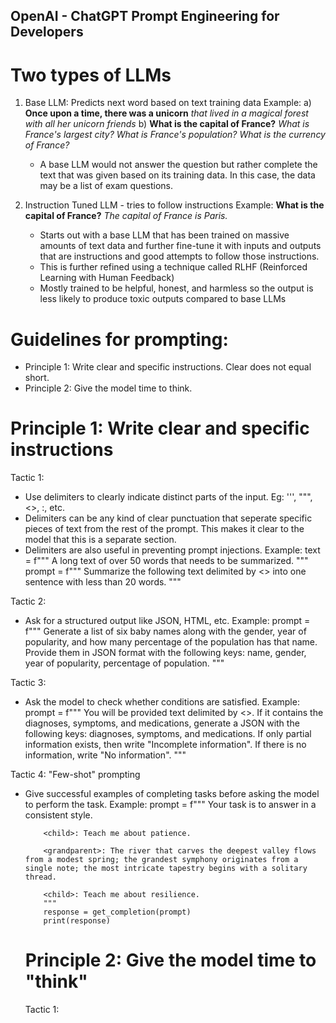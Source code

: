 ## OpenAI - ChatGPT Prompt Engineering for Developers

# Two types of LLMs
1. Base LLM: Predicts next word based on text training data
   Example:
   a) **Once upon a time, there was a unicorn** _that lived in a magical forest with all her unicorn friends_
   b) **What is the capital of France?**
      _What is France's largest city?_
      _What is France's population?_
      _What is the currency of France?_
   
   - A base LLM would not answer the question but rather complete the text that was given based on its training data. In this case, the data may be a list of exam questions.
     
2. Instruction Tuned LLM - tries to follow instructions
   Example:
   **What is the capital of France?**
   _The capital of France is Paris._

   - Starts out with a base LLM that has been trained on massive amounts of text data and further fine-tune it with inputs and outputs that are instructions and good attempts to follow those instructions.
   - This is further refined using a technique called RLHF (Reinforced Learning with Human Feedback)
   - Mostly trained to be helpful, honest, and harmless so the output is less likely to produce toxic outputs compared to base LLMs

# Guidelines for prompting:
- Principle 1: Write clear and specific instructions. Clear does not equal short.
- Principle 2: Give the model time to think.

# Principle 1: Write clear and specific instructions
Tactic 1: 
- Use delimiters to clearly indicate distinct parts of the input. Eg: ''', """, <>, :, etc.
- Delimiters can be any kind of clear punctuation that seperate specific pieces of text from the rest of the prompt. This makes it clear to the model that this is a separate section.
- Delimiters are also useful in preventing prompt injections.
Example:  text = f"""
          A long text of over 50 words that needs to be summarized.
          """
          prompt = f"""
          Summarize the following text delimited by <> into one sentence with less than 20 words.
          <text>
          """
  
Tactic 2:
- Ask for a structured output like JSON, HTML, etc.
Example:  prompt = f"""
          Generate a list of six baby names along with the gender, year of popularity, and how many percentage of the population has that name. Provide them in JSON format with the following keys: name, gender, year of popularity, percentage of population.
"""

Tactic 3:
- Ask the model to check whether conditions are satisfied.
Example:  prompt = f"""
          You will be provided text delimited by <>. If it contains the diagnoses, symptoms, and medications, generate a JSON with the following keys:
          diagnoses, symptoms, and medications.
          If only partial information exists, then write "Incomplete information". If there is no information, write "No information".
          <text>
          """

Tactic 4: "Few-shot" prompting
- Give successful examples of completing tasks before asking the model to perform the task.
Example:  prompt = f"""
          Your task is to answer in a consistent style.

          <child>: Teach me about patience.

          <grandparent>: The river that carves the deepest valley flows from a modest spring; the grandest symphony originates from a single note; the most intricate tapestry begins with a solitary thread.

          <child>: Teach me about resilience.
          """
          response = get_completion(prompt)
          print(response)

  # Principle 2: Give the model time to "think"
  Tactic 1: 
